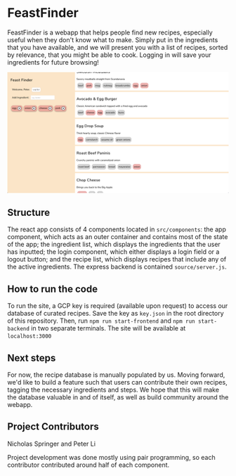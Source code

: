 # FeastFinder
FeastFinder is a webapp that helps people find new recipes, especially useful when
they don't know what to make. Simply put in the ingredients that you have available,
and we will present you with a list of recipes, sorted by relevance, that you might
be able to cook. Logging in will save your ingredients for future browsing!

![Demo Screenshot](https://github.com/NicholasSpringer/feast-finder/blob/main/demo.png)

## Structure
The react app consists of 4 components located in `src/components`: the app component, which acts as an outer
container and contains most of the state of the app; the ingredient list, which 
displays the ingredients that the user has inputted; the login component, which either
displays a login field or a logout button; and the recipe list, which displays recipes
that include any of the active ingredients. The express backend is contained `source/server.js`.

## How to run the code
To run the site, a GCP key is required (available upon request) to access our database of curated recipes. 
Save the key as `key.json` in the root directory of this repository. Then, run `npm run start-frontend` and 
`npm run start-backend` in two separate terminals. The site will be available at `localhost:3000`

## Next steps
For now, the recipe database is manually populated by us. Moving forward, we'd like to build a feature
such that users can contribute their own recipes, tagging the necessary ingredients and steps. We hope
that this will make the database valuable in and of itself, as well as build community around the webapp.


## Project Contributors
Nicholas Springer and Peter Li

Project development was done mostly using pair programming, so each contributor contributed 
around half of each component.
